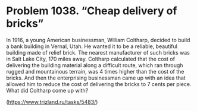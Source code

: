 # Problem 1038. “Cheap delivery of bricks”

In 1916, a young American businessman, William Coltharp, decided to build a bank building in Vernal, Utah. He wanted it to be a reliable, beautiful building made of relief brick. The nearest manufacturer of such bricks was in Salt Lake City, 170 miles away. Coltharp calculated that the cost of delivering the building material along a difficult route, which ran through rugged and mountainous terrain, was 4 times higher than the cost of the bricks. And then the enterprising businessman came up with an idea that allowed him to reduce the cost of delivering the bricks to 7 cents per piece. What did Coltharp come up with?

(https://www.trizland.ru/tasks/5483/)